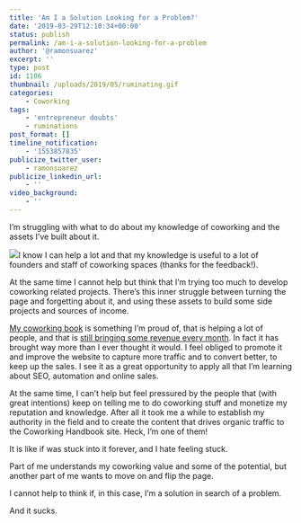 ```yaml
---
title: 'Am I a Solution Looking for a Problem?'
date: '2019-03-29T12:10:34+00:00'
status: publish
permalink: /am-i-a-solution-looking-for-a-problem
author: '@ramonsuarez'
excerpt: ''
type: post
id: 1106
thumbnail: /uploads/2019/05/ruminating.gif
categories: 
    - Coworking
tags:
    - 'entrepreneur doubts'
    - ruminations
post_format: []
timeline_notification:
    - '1553857835'
publicize_twitter_user:
    - ramonsuarez
publicize_linkedin_url:
    - ''
video_background:
    - ''
---
```

I’m struggling with what to do about my knowledge of coworking and the assets I’ve built about it.

![](/uploads/2019/03/ruminating.gif)</div>I know I can help a lot and that my knowledge is useful to a lot of founders and staff of coworking spaces (thanks for the feedback!).

At the same time I cannot help but think that I’m trying too much to develop coworking related projects. There’s this inner struggle between turning the page and forgetting about it, and using these assets to build some side projects and sources of income.

[My coworking book](https://www.coworkinghandbook.com) is something I’m proud of, that is helping a lot of people, and that is [still bringing some revenue every month](https://www.indiehackers.com/interview/moving-beyond-self-doubt-to-write-a-handbook-grossing-over-50k-eae5f6ebab). In fact it has brought way more than I ever thought it would. I feel obliged to promote it and improve the website to capture more traffic and to convert better, to keep up the sales. I see it as a great opportunity to apply all that I’m learning about SEO, automation and online sales.

At the same time, I can’t help but feel pressured by the people that (with great intentions) keep on telling me to do coworking stuff and monetize my reputation and knowledge. After all it took me a while to establish my authority in the field and to create the content that drives organic traffic to the Coworking Handbook site. Heck, I’m one of them!

It is like if was stuck into it forever, and I hate feeling stuck.

Part of me understands my coworking value and some of the potential, but another part of me wants to move on and flip the page.

I cannot help to think if, in this case, I’m a solution in search of a problem.

And it sucks.